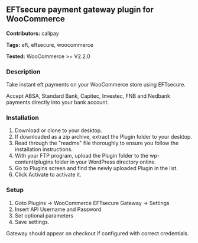 ## EFTsecure payment gateway plugin for WooCommerce

**Contributors:** callpay

**Tags:** eft, eftsecure, woocommerce

**Tested:** WooCommerce >= V2.2.0

### Description

Take instant eft payments on your WooCommerce store using EFTsecure.

Accept ABSA, Standard Bank, Capitec, Investec, FNB and Nedbank payments directly into your bank account.

### Installation

1. Download or clone to your desktop.
2. If downloaded as a zip archive, extract the Plugin folder to your desktop.
3. Read through the "readme" file thoroughly to ensure you follow the installation instructions.
4. With your FTP program, upload the Plugin folder to the wp-content/plugins folder in your WordPress directory online.
5. Go to Plugins screen and find the newly uploaded Plugin in the list.
6. Click Activate to activate it.

### Setup

1. Goto Plugins -> WooCommerce EFTsecure Gateway -> Settings
2. Insert API Username and Password
3. Set optional parameters
4. Save settings. 

Gateway should appear on checkout if configured with correct credentials.

